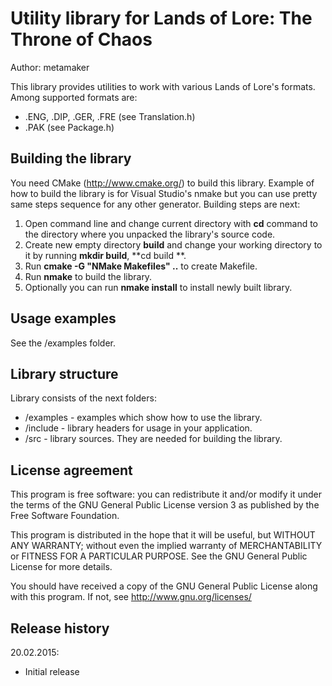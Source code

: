 Utility library for Lands of Lore: The Throne of Chaos
======================================================

Author: metamaker

This library provides utilities to work with various Lands of Lore's formats.
Among supported formats are:
- .ENG, .DIP, .GER, .FRE (see Translation.h)
- .PAK (see Package.h)

Building the library
--------------------

You need CMake (<http://www.cmake.org/>) to build this library. Example of how to build the library is for
Visual Studio's nmake but you can use pretty same steps sequence for any other generator. Building steps are
next:

1. Open command line and change current directory with **cd** command to the directory where you unpacked the library's source code.
2. Create new empty directory **build** and change your working directory to it by running **mkdir build**, **cd build **.
3. Run **cmake -G "NMake Makefiles" ..** to create Makefile.
4. Run **nmake** to build the library.
5. Optionally you can run **nmake install** to install newly built library.

Usage examples
--------------

See the /examples folder.

Library structure
-----------------

Library consists of the next folders:
- /examples - examples which show how to use the library.
- /include  - library headers for usage in your application.
- /src      - library sources. They are needed for building the library.
    
License agreement
-----------------

This program is free software: you can redistribute it and/or modify
it under the terms of the GNU General Public License version 3 as published
by the Free Software Foundation.

This program is distributed in the hope that it will be useful,
but WITHOUT ANY WARRANTY; without even the implied warranty of
MERCHANTABILITY or FITNESS FOR A PARTICULAR PURPOSE.  See the
GNU General Public License for more details.

You should have received a copy of the GNU General Public License
along with this program. If not, see <http://www.gnu.org/licenses/>
 
Release history
---------------

20.02.2015:
- Initial release
